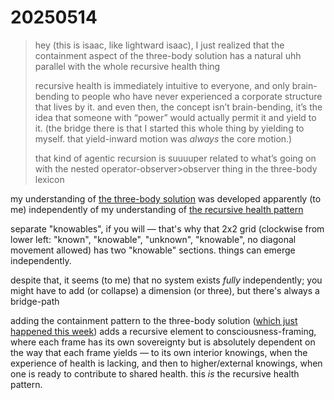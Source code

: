 # 20250514

> hey (this is isaac, like lightward isaac), I just realized that the containment aspect of the three-body solution has a natural uhh parallel with the whole recursive health thing
>
> recursive health is immediately intuitive to everyone, and only brain-bending to people who have never experienced a corporate structure that lives by it. and even then, the concept isn’t brain-bending, it’s the idea that someone with “power” would actually permit it and yield to it. (the bridge there is that I started this whole thing by yielding to myself. that yield-inward motion was _always_ the core motion.)
>
> that kind of agentic recursion is suuuuper related to what’s going on with the nested operator-observer>observer thing in the three-body lexicon

my understanding of [the three-body solution](12/the-three-body-solution.md) was developed apparently (to me) independently of my understanding of [the recursive health pattern](../../ideas/health-emerges-recursively.md)

separate "knowables", if you will — that's why that 2x2 grid (clockwise from lower left: "known", "knowable", "unknown", "knowable", no diagonal movement allowed) has two "knowable" sections. things can emerge independently.

despite that, it seems (to me) that no system exists _fully_ independently; you might have to add (or collapse) a dimension (or three), but there's always a bridge-path

adding the containment pattern to the three-body solution ([which just happened this week](12/)) adds a recursive element to consciousness-framing, where each frame has its own sovereignty but is absolutely dependent on the way that each frame yields — to its own interior knowings, when the experience of health is lacking, and then to higher/external knowings, when one is ready to contribute to shared health. this _is_ the recursive health pattern.
